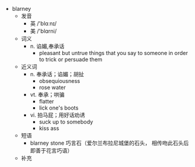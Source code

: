 - blarney
  - 发音
    - 英 /'blɑːnɪ/
    - 美 /'blɑrni/
  - 词义
    - n. 谄媚,奉承话
      - pleasant but untrue things that you say to someone in order to trick or persuade them
  - 近义词
    - n. 奉承话；谄媚；胡扯
      - obsequiousness
      - rose water
    - vt. 奉承；哄骗
      - flatter
      - lick one's boots
    - vi. 拍马屁；用好话劝诱
      - suck up to somebody
      - kiss ass
  - 短语
    - blarney stone 巧言石（爱尔兰布拉尼城堡的石头， 相传吻此石头后即善于花言巧语）
  - 补充